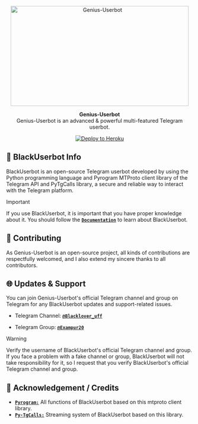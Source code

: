 <p align="center">
<a href="https://github.com/BLACKLOVER15/BlackUserbot"><img src="https://te.legra.ph/file/4b91ba6ee72587d382c61.jpg" height="270" width="480" alt="Genius-Userbot"/></a>
</p>

<p align="center">
<b>Genius-Userbot</b><br/>
Genius-Userbot is an advanced & powerful multi-featured Telegram userbot.
</p>

<p align="center">
<a href="https://heroku.com/deploy?template=https://github.com/BLACKLOVER15/BlackUserbot">
<img src="AdityaHalder/resource/images/Heroku.svg" alt="Deploy to Heroku"></a>
</p>

<h2>🤖 BlackUserbot Info</h2>
<p title="BlackUserbot">BlackUserbot is an open-source Telegram userbot developed by using the Python programming language and Pyrogram MTProto client library of the Telegram API and PyTgCalls library, a secure and reliable way to interact with the Telegram platform.</p>

> [!IMPORTANT]
> If you use BlackUserbot, it is important that you have proper knowledge about it. You should follow the [**`Documentation`**](https://t.me/Blacklover_uff) to learn about BlackUserbot.

<h2>🤝 Contributing</h2>
<p title="Contributing">As Genius-Userbot is an open-source project, all kinds of contributions are respectfully welcomed, and I also extend my sincere thanks to all contributors.</p>

<h2>🌐 Updates & Support</h2>
<p title="Support">You can join Genius-Userbot's official Telegram channel and group on Telegram for any BlackUserbot updates and support-related issues.</p>

- Telegram Channel: [**`@Blacklover_uff`**](https://t.me/blacklover_uff)

- Telegram Group:   [**`@Exampur20`**](https://t.me/exampur20)
> [!WARNING]  
> Verify the username of BlackUserbot's official Telegram channel and group. If you face a problem with a fake channel or group, BlackUserbot will not take responsibility for it, so I request that you verify BlackUserbot's official Telegram channel and group.


<h2>📑 Acknowledgement / Credits</h2>

- [**`Pyrogram:`**](https://github.com/pyrogram) All functions of BlackUserbot based on this mtproto client library.
- [**`Py-TgCalls:`**](https://github.com/py-tgcalls) Streaming system of BlackUserbot based on this library.

